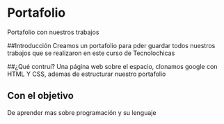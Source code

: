 # Portafolio
Portafolio con nuestros trabajos

##Introducción
Creamos un portafolio para pder guardar todos nuestros trabajos que se realizaron en este curso de Tecnolochicas

##¿Qué contruí?
Una página web sobre el espacio, clonamos google con HTML Y CSS, ademas de estructurar nuestro portafolio

## Con el objetivo
De aprender mas sobre programación y su lenguaje 
